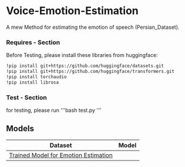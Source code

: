 # Voice-Emotion-Estimation
A mew Method for estimating the emotion of speech (Persian_Dataset). 



### Requires - Section
Before Testing, please install these libraries from huggingface:


```bash
!pip install git+https://github.com/huggingface/datasets.git
!pip install git+https://github.com/huggingface/transformers.git
!pip install torchaudio
!pip install librosa
```


### Test - Section
for testing, please run '''bash test.py '''


## Models

| Dataset                                                                                                                      | Model                                                                                                                                           |
|------------------------------------------------------------------------------------------------------------------------------|-------------------------------------------------------------------------------------------------------------------------------------------------|
| [Trained Model for Emotion Estimation]([https://github.com/mansourehk/ShEMO](https://drive.google.com/file/d/1GS3SDOWaXgU9ykMrEjhiAdVLlagturhS/view?usp=drive_link)https://drive.google.com/file/d/1GS3SDOWaXgU9ykMrEjhiAdVLlagturhS/view?usp=drive_link)          |
